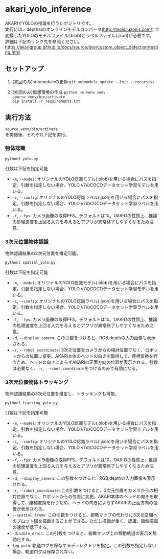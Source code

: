 # akari_yolo_inference

AKARIでYOLOの推論を行うレポジトリです。  
実行には、depthaiのオンラインモデルコンバータ(http://tools.luxonis.com/) で変換したYOLOのモデルファイル(.blob)とラベルファイル(.json)が必要です。  
詳細は下記のリンク先を参照ください。  
https://akarigroup.github.io/docs/source/dev/custom_object_detection/testing.html

## セットアップ
1. (初回のみ)submoduleの更新
`git submodule update --init --recursive`  

1. (初回のみ)仮想環境の作成
`python -m venv venv`  
`source venv/bin/activate`  
`pip install -r requirements.txt`  

## 実行方法
`source venv/bin/activate`  
を実施後、それぞれ下記を実行。

### 物体認識
`python3 yolo.py`

引数は下記を指定可能
- `-m`, `--model`: オリジナルのYOLO認識モデル(.blob)を用いる場合にパスを指定。引数を指定しない場合、YOLO v7のCOCOデータセット学習モデルを用いる。  
- `-c`, `--config`: オリジナルのYOLO認識ラベル(.json)を用いる場合にパスを指定。引数を指定しない場合、YOLO v7のCOCOデータセット学習ラベルを用いる。  
- `-f`, `--fps`: カメラ画像の取得PFS。デフォルトは10。OAK-Dの性質上、推論の処理速度を上回る入力を与えるとアプリが異常終了しやすくなるため注意。  

### 3次元位置物体認識
物体認識結果の3次元位置を推定可能。

`python3 spatial_yolo.py`

引数は下記を指定可能
- `-m`, `--model`: オリジナルのYOLO認識モデル(.blob)を用いる場合にパスを指定。引数を指定しない場合、YOLO v7のCOCOデータセット学習モデルを用いる。  
- `-c`, `--config`: オリジナルのYOLO認識ラベル(.json)を用いる場合にパスを指定。引数を指定しない場合、YOLO v7のCOCOデータセット学習ラベルを用いる。  
- `-f`, `--fps`: カメラ画像の取得PFS。デフォルトは10。OAK-Dの性質上、推論の処理速度を上回る入力を与えるとアプリが異常終了しやすくなるため注意。  
- `-d`, `--display_camera`: この引数をつけると、RGB,depthの入力画像も表示される。  
- `-r`, `--robot_coordinate`: 3次元位置をカメラからの相対位置でなく、ロボットからの位置に変更。AKARI本体のヘッドの向きを取得して、座標変換を行うため、ヘッドの向きによらずAKARIの正面方向の位置が表示される。引数は必要なく、`-r`, `--robot_coordinate`をつけるのみで有効になる。  

### 3次元位置物体トラッキング
物体認識結果の3次元位置を推定し、トラッキングも可能。

`python3 tracking_yolo.py`

引数は下記を指定可能
- `-m`, `--model`: オリジナルのYOLO認識モデル(.blob)を用いる場合にパスを指定。引数を指定しない場合、YOLO v7のCOCOデータセット学習モデルを用いる。  
- `-c`, `--config`: オリジナルのYOLO認識ラベル(.json)を用いる場合にパスを指定。引数を指定しない場合、YOLO v7のCOCOデータセット学習ラベルを用いる。  
- `-f`, `--fps`: カメラ画像の取得PFS。デフォルトは10。OAK-Dの性質上、推論の処理速度を上回る入力を与えるとアプリが異常終了しやすくなるため注意。  
- `-d`, `--display_camera`: この引数をつけると、RGB,depthの入力画像も表示される。  
- `-r`, `--robot_coordinate`: この引数をつけると、3次元位置をカメラからの相対位置でなく、ロボットからの位置に変更。AKARI本体のヘッドの向きを取得して、座標変換を行うため、ヘッドの向きによらずAKARIの正面方向の位置が表示される。  
- `--spatial_frame`: この引数をつけると、俯瞰マップの代わりに3次元空間へのプロット図を描画することができる。ただし描画が重く、認識、画像描画の速度が低下する。
- `-disable_orbit`: この引数をつけると、俯瞰マップ上の移動軌道の表示を無効化する。  
- `log_path`: 軌道ログを保存するディレクトリを指定。この引数を指定しない場合、軌道ログは保存されない。  

